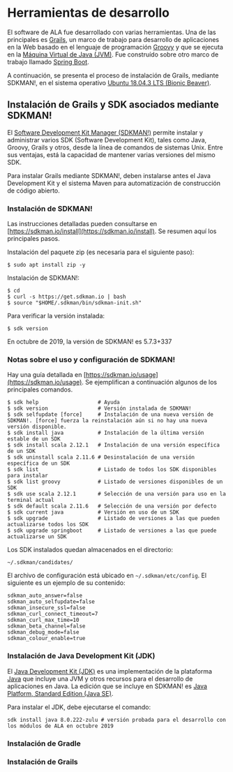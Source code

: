 # Herramientas de desarrollo
El software de ALA fue desarrollado con varias herramientas. Una de las principales es [Grails](https://grails.org/), un marco de trabajo para desarrollo de aplicaciones en la Web basado en el lenguaje de programación [Groovy](https://groovy-lang.org/) y que se ejecuta en la [Máquina Virtual de Java (JVM)](https://en.wikipedia.org/wiki/Java_virtual_machine). Fue construído sobre otro marco de trabajo llamado [Spring Boot](https://spring.io/projects/spring-boot).

A continuación, se presenta el proceso de instalación de Grails, mediante SDKMAN!, en el sistema operativo [Ubuntu 18.04.3 LTS (Bionic Beaver)](http://releases.ubuntu.com/18.04/).

## Instalación de Grails y SDK asociados mediante SDKMAN!
El [Software Development Kit Manager (SDKMAN!)](https://sdkman.io/) permite instalar y administrar varios SDK (Software Development Kit), tales como Java, Groovy, Grails y otros, desde la línea de comandos de sistemas Unix. Entre sus ventajas, está la capacidad de mantener varias versiones del mismo SDK.

Para instalar Grails mediante SDKMAN!, deben instalarse antes el Java Development Kit y el sistema Maven para automatización de construcción de código abierto.

### Instalación de SDKMAN!
Las instrucciones detalladas pueden consultarse en [https://sdkman.io/install](https://sdkman.io/install). Se resumen aquí los principales pasos.

Instalación del paquete zip (es necesaria para el siguiente paso):
```
$ sudo apt install zip -y
```

Instalación de SDKMAN!:
```
$ cd
$ curl -s https://get.sdkman.io | bash
$ source "$HOME/.sdkman/bin/sdkman-init.sh"
```

Para verificar la versión instalada:
```
$ sdk version
```
En octubre de 2019, la versión de SDKMAN! es 5.7.3+337

### Notas sobre el uso y configuración de SDKMAN!

Hay una guía detallada en [https://sdkman.io/usage](https://sdkman.io/usage). Se ejemplifican a continuación algunos de los principales comandos.

```
$ sdk help                   # Ayuda
$ sdk version                # Versión instalada de SDKMAN!
$ sdk selfupdate [force]     # Instalación de una nueva versión de SDKMAN!. [force] fuerza la reinstalación aún si no hay una nueva versión disponible.
$ sdk install java           # Instalación de la última versión estable de un SDK
$ sdk install scala 2.12.1   # Instalación de una versión específica de un SDK
$ sdk uninstall scala 2.11.6 # Desinstalación de una versión específica de un SDK
$ sdk list                   # Listado de todos los SDK disponibles para instalar
$ sdk list groovy            # Listado de versiones disponibles de un SDK
$ sdk use scala 2.12.1       # Selección de una versión para uso en la terminal actual
$ sdk default scala 2.11.6   # Selección de una versión por defecto
$ sdk current java           # Versión en uso de un SDK
$ sdk upgrade                # Listado de versiones a las que pueden actualizarse todos los SDK
$ sdk upgrade springboot     # Listado de versiones a las que puede actualizarse un SDK
```

Los SDK instalados quedan almacenados en el directorio:
```
~/.sdkman/candidates/
```

El archivo de configuración está ubicado en ```~/.sdkman/etc/config```. El siguiente es un ejemplo de su contenido:
```
sdkman_auto_answer=false
sdkman_auto_selfupdate=false
sdkman_insecure_ssl=false
sdkman_curl_connect_timeout=7
sdkman_curl_max_time=10
sdkman_beta_channel=false
sdkman_debug_mode=false
sdkman_colour_enable=true
```

### Instalación de Java Development Kit (JDK)
El [Java Development Kit (JDK)](https://www.oracle.com/technetwork/java/) es una implementación de la plataforma [Java](https://www.oracle.com/java/) que incluye una JVM y otros recursos para el desarrollo de aplicaciones en Java. La edición que se incluye en SDKMAN! es [Java Platform, Standard Edition (Java SE)](https://www.oracle.com/technetwork/java/javase/overview/).

Para instalar el JDK, debe ejecutarse el comando:
```
sdk install java 8.0.222-zulu # versión probada para el desarrollo con los módulos de ALA en octubre 2019
```

### Instalación de Gradle
### Instalación de Grails
